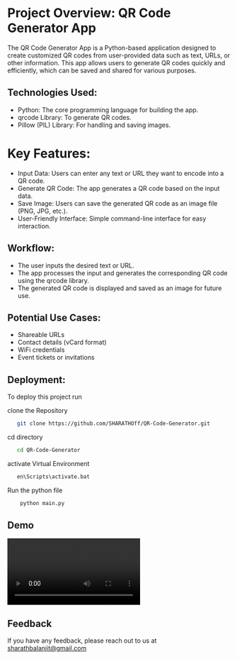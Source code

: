 
# Project Overview: QR Code Generator App

The QR Code Generator App is a Python-based application designed to create customized QR codes from user-provided data such as text, URLs, or other information. This app allows users to generate QR codes quickly and efficiently, which can be saved and shared for various purposes.
## Technologies Used:

- Python: The core programming language for building the app.
- qrcode Library: To generate QR codes.
- Pillow (PIL) Library: For handling and saving images.
# Key Features:



- Input Data: Users can enter any text or URL they want to encode into a QR code.
- Generate QR Code: The app generates a QR code based on the input data.
- Save Image: Users can save the generated QR code as an image file (PNG, JPG, etc.).
- User-Friendly Interface: Simple command-line interface for easy interaction.
## Workflow:


- The user inputs the desired text or URL.
- The app processes the input and generates the corresponding QR code using the qrcode library.
- The generated QR code is displayed and saved as an image for future use.

## Potential Use Cases:

- Shareable URLs
- Contact details (vCard format)
- WiFi credentials
- Event tickets or invitations

## Deployment:

To deploy this project run

clone the Repository
```bash
   git clone https://github.com/SHARATHOff/QR-Code-Generator.git
```
cd directory
```bash
   cd QR-Code-Generator
```
activate Virtual Environment
```bash
   en\Scripts\activate.bat

```
Run the python file
```bash
    python main.py
```
## Demo

![](Record_2024_09_21_14_23_25_847.mp4)
## Feedback

If you have any feedback, please reach out to us at sharathbalanjit@gmail.com 

